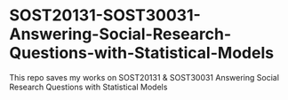 # SOST20131-SOST30031-Answering-Social-Research-Questions-with-Statistical-Models
This repo saves my works on SOST20131 & SOST30031 Answering Social Research Questions with Statistical Models
